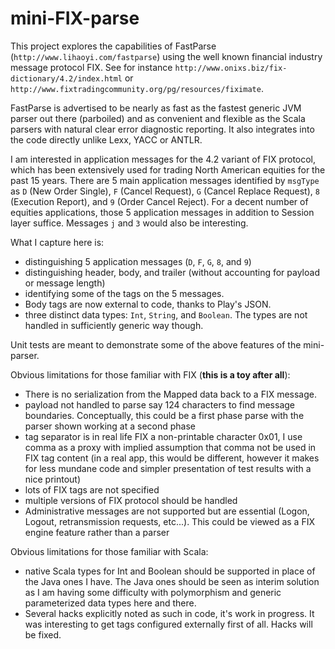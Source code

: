 # mini-FIX-parse
This project explores the capabilities of FastParse (`http://www.lihaoyi.com/fastparse`) using the well known financial industry message protocol FIX. See for instance `http://www.onixs.biz/fix-dictionary/4.2/index.html` or `http://www.fixtradingcommunity.org/pg/resources/fiximate`.

FastParse is advertised to be nearly as fast as the fastest generic JVM parser out there (parboiled) and as convenient and flexible as the Scala parsers with
 natural clear error diagnostic reporting. It also integrates into the code directly unlike Lexx, YACC or ANTLR.

I am interested in application messages for the 4.2 variant of FIX protocol, which has been extensively used for trading North American equities for the past
 15 years. There are 5 main application messages identified by `msgType` as `D` (New Order Single), `F` (Cancel Request), `G` (Cancel Replace Request), `8` 
 (Execution Report), and `9` (Order Cancel Reject). For a decent number of equities applications, those 5 application messages in addition to Session layer 
 suffice. Messages `j` and `3` would also be interesting.

What I capture here is:
- distinguishing 5 application messages (`D`, `F`, `G`, `8`, and `9`)
- distinguishing header, body, and trailer (without accounting for payload or message length)
- identifying some of the tags on the 5 messages.
- Body tags are now external to code, thanks to Play's JSON.
- three distinct data types: `Int`, `String`, and `Boolean`. The types are not handled in sufficiently generic way though.

Unit tests are meant to demonstrate some of the above features of the mini-parser.

Obvious limitations for those familiar with FIX (**this is a toy after all**):
- There is no serialization from the Mapped data back to a FIX message.
- payload not handled to parse say 124 characters to find message boundaries. Conceptually, this could be a first phase parse with the parser shown working 
at a second phase
- tag separator is in real life FIX a non-printable character 0x01, I use comma as a proxy with implied assumption that comma not be used in FIX tag content 
(in a real app, this would be different, however it makes for less mundane code and simpler presentation of test results with a nice printout)
- lots of FIX tags are not specified
- multiple versions of FIX protocol should be handled
- Administrative messages are not supported but are essential (Logon, Logout, retransmission requests, etc...). This could be viewed as a FIX engine feature 
rather than a parser

Obvious limitations for those familiar with Scala:
- native Scala types for Int and Boolean should be supported in place of the Java ones I have. The Java ones should be seen as interim solution as I am 
having some difficulty with polymorphism and generic parameterized data types  here and there.
- Several hacks explicitly noted as such in code, it's work in progress. It was interesting to get tags configured externally first of all. Hacks will be fixed.
 
